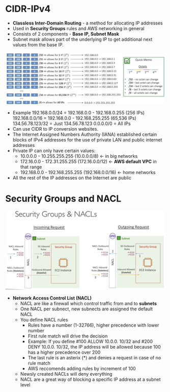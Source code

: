 # CIDR-IPv4

  - **Classless Inter-Domain Routing** - a method for allocating IP addresses
  - Used in **Security Groups** rules and AWS networking in general
  - Consists of 2 components - **Base IP, Subnet Mask** 
  - Subnet mask allows part of the underlying IP to get additional next values from the base IP.

  ![Alt text](images/CIDR.png)

  - Example 192.168.0.0/24 = 192.168.0.0 - 192.168.0.255 (256 IPs)
            192.168.0.0/16 = 192.168.0.0 - 192.168.255.255 (65,536 IPs)
            134.56.78.123/32 = Just 134.56.78.123
            0.0.0.0/0 = All IPs
  - Can use CIDR to IP conversion websites.
  - The Internet Assigned Numbers Authority (IANA) established certain blocks of IPv4 addresses for the use of private LAN and public internet addresses
  - Private IP can only have certain values:
    - 10.0.0.0 - 10.255.255.255 (10.0.0.0/8) <- in big networks
    - 172.16.0.0 - 172.31.255.255 (172.16.0.0/12) <- **AWS default VPC** in that range
    - 192.168.0.0 - 192.168.255.255 (192.168.0.0/16) <- home networks
  - All the rest of the IP addresses on the Internet are public

# Security Groups and NACL

  ![Alt text](images/SG_NACL.png)  

- **Network Access Control List (NACL)**
  - NACL are like a firewall which control traffic from and to **subnets**
  - One NACL per subnect, new subnects are assigned the default NACL
  - You define NACL rules
    - Rules have a number (1-32766), higher precedence with lower number
    - First rule match will drive the decision
    - Example: If you define #100 ALLOW 10.0.0. 10/32 and #200 DENY 10.0.0. 10/32, the IP address will be allowed because 100 has a higher precedence over 200
    - The last rule is an asterix (*) and denies a request in case of no rule match
    - AWS reccomends adding rules by increment of 100
  - Newsly created NACLs will deny everything
  - NACL are a great way of blocking a specific IP address at a subnet level

# 